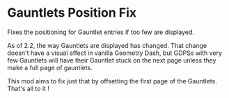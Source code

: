 # Gauntlets Position Fix
Fixes the positioning for Gauntlet entries if too few are displayed.


As of 2.2, the way Gauntlets are displayed has changed. That change doesn't have a visual affect in vanilla Geometry Dash, but GDPSs with very few Gauntlets will have their Gauntlet stuck on the next page unless they make a full page of gauntlets.

This mod aims to fix just that by offsetting the first page of the Gauntlets. That's all to it !